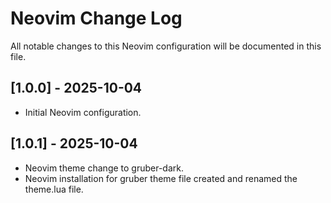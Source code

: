 # Neovim Change Log

All notable changes to this Neovim configuration will be documented in this file.

## [1.0.0] - 2025-10-04
- Initial Neovim configuration.

## [1.0.1] - 2025-10-04
- Neovim theme change to gruber-dark.
- Neovim installation for gruber theme file created and renamed the theme.lua file.
